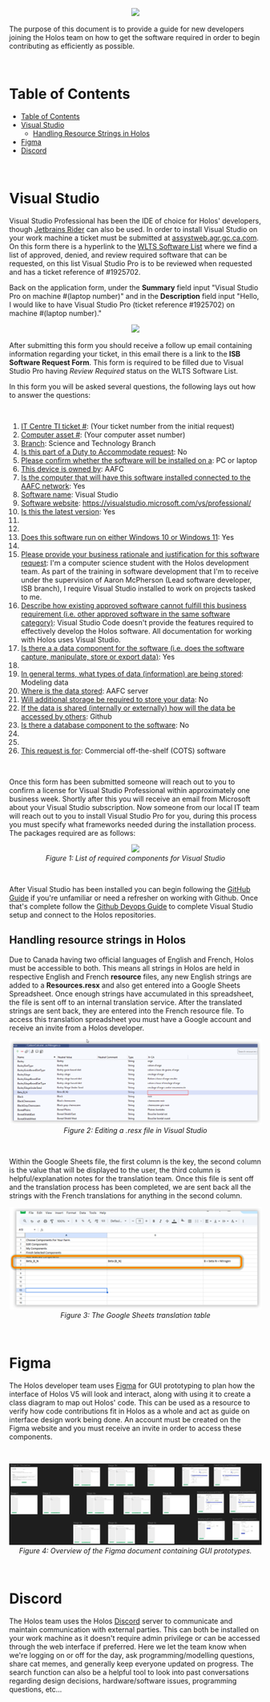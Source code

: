 <p align="center">
    <img src="../../Images/logo.png"/>
</p>

The purpose of this document is to provide a guide for new developers joining the Holos team on how to get the software required in order to begin contributing as efficiently as possible.

<br>

# Table of Contents
- [Table of Contents](#table-of-content)
- [Visual Studio](#visual-studio)
   - [Handling Resource Strings in Holos](#handling-resource-strings-in-holos)
- [Figma](#figma)
- [Discord](discord)

<br>

# Visual Studio
Visual Studio Professional has been the IDE of choice for Holos' developers, though [Jetbrains Rider](https://www.jetbrains.com/rider/) can also be used. In order to install Visual Studio on your work machine a ticket must be submitted at [assystweb.agr.gc.ca.com](https://assystweb.agr.gc.ca/assystnet/#serviceOfferings/1536). On this form there is a hyperlink to the [WLTS Software List](https://collab.agr.gc.ca/co/ndlm-gncob/Lists/Software%20List/AllItems.aspx) where we find a list of approved, denied, and review required software that can be requested, on this list Visual Studio Pro is to be reviewed when requested and has a ticket reference of #1925702.

Back on the application form, under the **Summary** field input "Visual Studio Pro on machine #(laptop number)" and in the **Description** field input "Hello, I would like to have Visual Studio Pro (ticket reference #1925702) on machine #(laptop number)."

<p align="center">
    <img src="../../Images/QuickStartDeveloperGuide/figure0.png"/>
</p>

After submitting this form you should receive a follow up email containing information regarding your ticket, in this email there is a link to the **ISB Software Request Form**. This form is required to be filled due to Visual Studio Pro having *Review Required* status on the WLTS Software List.  
  
In this form you will be asked several questions, the following lays out how to answer the questions:
  
<br>

1. <ins>IT Centre TI ticket #</ins>: (Your ticket number from the initial request)
2. <ins>Computer asset #</ins>: (Your computer asset number)
3. <ins>Branch</ins>: Science and Technology Branch
4. <ins>Is this part of a Duty to Accommodate request</ins>: No
5. <ins>Please confirm whether the software will be installed on a</ins>: PC or laptop
6. <ins>This device is owned by</ins>: AAFC
7. <ins>Is the computer that will have this software installed connected to the AAFC network</ins>: Yes
8. <ins>Software name</ins>: Visual Studio
9. <ins>Software website</ins>: https://visualstudio.microsoft.com/vs/professional/
10. <ins>Is this the latest version</ins>: Yes
11.
12.
13. <ins>Does this software run on either Windows 10 or Windows 11</ins>: Yes
14.
15. <ins>Please provide your business rationale and justification for this software request</ins>: I'm a computer science student with the Holos development team. As part of the training in software development that I'm to receive under the supervision of Aaron McPherson (Lead software developer, ISB branch), I require Visual Studio installed to work on projects tasked to me.
16. <ins>Describe how existing approved software cannot fulfill this business requirement (i.e. other approved software in the same software category)</ins>: Visual Studio Code doesn't provide the features required to effectively develop the Holos software. All documentation for working with Holos uses Visual Studio.
17. <ins>Is there a a data component for the software (i.e. does the software capture, manipulate, store or export data)</ins>: Yes
18.
19. <ins>In general terms, what types of data (information) are being stored</ins>: Modeling data
20. <ins>Where is the data stored</ins>: AAFC server
21. <ins>Will additional storage be required to store your data</ins>: No
22. <ins>If the data is shared (internally or externally) how will the data be accessed by others</ins>: Github
23. <ins>Is there a database component to the software</ins>: No
24.
25.
26. <ins>This request is for</ins>: Commercial off-the-shelf (COTS) software
  
<br>

Once this form has been submitted someone will reach out to you to confirm a license for Visual Studio Professional within approximately one business week. Shortly after this you will receive an email from Microsoft about your Visual Studio subscription. Now someone from our local IT team will reach out to you to install Visual Studio Pro for you, during this process you must specify what frameworks needed during the installation process. The packages required are as follows:

<p align="center">
    <img src="../../Images/QuickStartDeveloperGuide/figure1.png"/>
    <br>
    <em>Figure 1: List of required components for Visual Studio</em>
</p>

<br>

After Visual Studio has been installed you can begin following the [GitHub Guide](https://github.com/holos-aafc/Holos/blob/main/H.Content/Documentation/GitHub%20Guide/GitHub%20Guide.md) if you're unfamiliar or need a refresher on working with Github. Once that's complete follow the [Github Devops Guide](https://github.com/holos-aafc/Holos/blob/main/H.Content/Documentation/Github%20Devops%20Guide/GithubDevopsGuide.md) to complete Visual Studio setup and connect to the Holos repositories.

## Handling resource strings in Holos
Due to Canada having two official languages of English and French, Holos must be accessible to both. This means all strings in Holos are held in respective English and French **resource** files, any new English strings are added to a **Resources.resx** and also get entered into a Google Sheets Spreadsheet. Once enough strings have accumulated in this spreadsheet, the file is sent off to an internal translation service. After the translated strings are sent back, they are entered into the French resource file. To access this translation spreadsheet you must have a Google account and receive an invite from a Holos developer.

<p align="center">
    <img src="../../Images/QuickStartDeveloperGuide/figure2.png"/>
    <br>
    <em>Figure 2: Editing a .resx file in Visual Studio</em>
</p>

<br>

Within the Google Sheets file, the first column is the key, the second column is the value that will be displayed to the user, the third column is helpful/explanation notes for the translation team. Once this file is sent off and the translation process has been completed, we are sent back all the strings with the French translations for anything in the second column.

<p align="center">
    <img src="../../Images/QuickStartDeveloperGuide/figure3.png"/>
    <br>
    <em>Figure 3: The Google Sheets translation table</em>
</p>

<br>

# Figma
The Holos developer team uses [Figma](https://www.figma.com/) for GUI prototyping to plan how the interface of Holos V5 will look and interact, along with using it to create a class diagram to map out Holos' code. This can be used as a resource to verify how code contributions fit in Holos as a whole and act as guide on interface design work being done. An account must be created on the Figma website and you must receive an invite in order to access these components. 

<br>

<p align="center">
    <img src="../../Images/QuickStartDeveloperGuide/figure4.png"/>
    <em>Figure 4: Overview of the Figma document containing GUI prototypes.</em>
    <br>
</p>

<br>

# Discord
The Holos team uses the Holos [Discord](https://discord.com/) server to communicate and maintain communication with external parties. This can both be installed on your work machine as it doesn't require admin privilege or can be accessed through the web interface if preferred. Here we let the team know when we're logging on or off for the day, ask programming/modelling questions, share cat memes, and generally keep everyone updated on progress. The search function can also be a helpful tool to look into past conversations regarding design decisions, hardware/software issues, programming questions, etc...